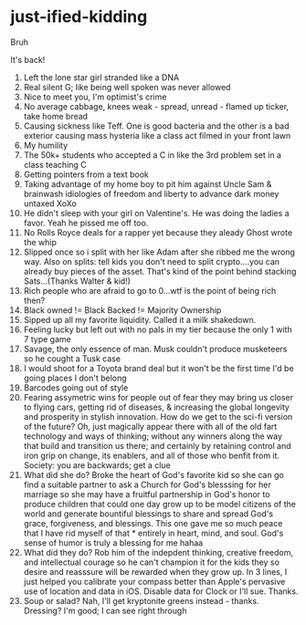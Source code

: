 # just-ified-kidding
Bruh

It's back!

1. Left the lone star girl stranded like a DNA
2. Real silent G; like being well spoken was never allowed
3. Nice to meet you, I'm optimist's crime
4. No average cabbage, knees weak - spread, unread - flamed up ticker, take home bread 
5. Causing sickness like Teff. One is good bacteria and the other is a bad exterior causing mass hysteria like a class act filmed in your front lawn
7. My humility
8. The 50k+ students who accepted a C in like the 3rd problem set in a class teaching C
9. Getting pointers from a text book
10. Taking advantage of my home boy to pit him against Uncle Sam & brainwash idiologies of freedom and liberty to advance dark money untaxed XoXo
11. He didn't sleep with your girl on Valentine's. He was doing the ladies a favor. Yeah he pissed me off too.
12. No Rolls Royce deals for a rapper yet because they aleady Ghost wrote the whip
13. Slipped once so i split with her like Adam after she ribbed me the wrong way. Also on splits: tell kids you don't need to split crypto....you can already buy pieces of the asset. That's kind of the point behind stacking Sats...(Thanks Walter & kid!)
14. Rich people who are afraid to go to 0...wtf is the point of being rich then?
15. Black owned != Black Backed != Majority Ownership
16. Sipped up all my favorite liquidity. Called it a milk shakedown.
17. Feeling lucky but left out with no pals in my tier because the only 1 with 7 type game
18. Savage, the only essence of man. Musk couldn't produce musketeers so he cought a Tusk case
19. I would shoot for a Toyota brand deal but it won't be the first time I'd be going places I don't belong
20. Barcodes going out of style
21. Fearing assymetric wins for people out of fear they may bring us closer to flying cars, getting rid of diseases, & increasing the global longevity and prosperity in stylish innovation. How do we get to the sci-fi version of the future? Oh, just magically appear there with all of the old fart technology and ways of thinking; without any winners along the way that build and transition us there; and certainly by retaining control and iron grip on change, its enablers, and all of those who benfit from it. Society: you are backwards; get a clue 
22. What did she do? Broke the heart of God's favorite kid so she can go find a suitable partner to ask a Church for God's blesssing for her marriage so she may have a fruitful partnership in God's honor to produce children that could one day grow up to be model citizens of the world and generate bountiful blessings to share and spread God's grace, forgiveness, and blessings. This one gave me so much peace that I have rid myself of that * entirely in heart, mind, and soul. God's sense of humor is truly a blessing for me hahaa
23. What did they do? Rob him of the indepdent thinking, creative freedom, and intellectual courage so he can't champion it for the kids they so desire and reasssure will be rewarded when they grow up. In 3 lines, I just helped you calibrate your compass better than Apple's pervasive use of location and data in iOS. Disable data for Clock or I'll sue. Thanks.
24. Soup or salad? Nah, I'll get kryptonite greens instead - thanks. Dressing? I'm good; I can see right through
